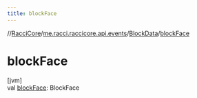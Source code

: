 ```yaml
---
title: blockFace
---
```

//[RacciCore](../../../index.html)/[me.racci.raccicore.api.events](../index.html)/[BlockData](index.html)/[blockFace](block-face.html)



# blockFace



[jvm]\
val [blockFace](block-face.html): BlockFace




